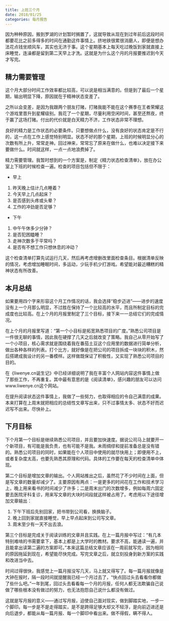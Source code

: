 ```yaml
---
title: 上班三个月
date: 2018/01/25
categories: 每月报告
---
```


因为种种原因，搬到罗湖的计划暂时搁置了，这就导致从现在到过年前后这段时间都要花比之前多得多的时间在通勤这件事情上。挤地铁很累很消磨人，即便是想办法花点钱坐顺风车，其实也无济于事。这个星期基本上每天吃过晚饭到家就直接上床睡觉，连澡都是留到第二天早上才洗。这就是为什么这个月的月报要推迟到今天才写完。

<!-- more -->

## 精力需要管理
这个月大部分时间工作效率都比较高，可以说是相当满意的。但是到了最后一个星期，输出明显下降，原因就在于精神状态变差了。

之所以会变差，是因为我跟两个朋友打赌，打赌我能不能在这个赛季在王者荣耀这个游戏里晋升到星耀级别。我花了一个星期，尽量利用空闲时间，甚至还熬夜，终于赢了这场打赌。付出的代价就是白天精力不济，工作状态非常不理想。

良好的精力是工作状态的必要条件。只要想做点什么，没有良好的状态肯定是不行的，这一点在工作上感觉特别明显。状态不好的那个星期，上班的时候明显分心的次数有所上升，常常走神。回过神来，常常忘了原来在做什么，也难以决定接下来要做什么。时间就这样，一点一点地浪费掉了。

精力需要管理。我暂时想到的一个方案是，制定《精力状态检查清单》，放在办公室上下班的时候检查一遍。检查的项目包括但不限于：
- 早上
1. 昨天晚上估计几点睡着？
2. 今天早上几点起床？
3. 是否感到头疼或头晕？
4. 工作的冲劲是否足够？
- 下午
1. 中午午休多少分钟？
2. 是否犯困瞌睡？
3. 走神次数多于平常吗？
4. 是否有不想工作只想休息的冲动？

这个检查清单打算先试运行几天，然后再考虑增删改里面检查条目。根据清单反映的情况，考虑增加睡眠时间，多运动，少玩手机少打游戏。希望能对最近糟糕的精神状态有所改善。

## 本月总结
如果要用四个字来形容这个月工作情况的话，我会选择“稳步迈进”——进步的速度没有上一个月那么明显，不过胜在保持了一个比较高的水平，而且所制定目标的完成度也比较高。在上个月的月报里制定了三个目标，接下来一一总结它们的完成情况。

在上个月的月报里写道：“第一个小目标是拓宽熟悉项目的广度。”熟悉公司项目是一件很无聊的事情，因此我在硬撑了几天之后就改变了策略。我自己从零开始写了一个小项目，核心需求就是围绕着我在番茄土豆这个应用里的数据进行简单分析，做出各种各样的列表。打个比方，就好像是在把公司的项目拆成一块块的积木，然后搭建成我设计的另一番模样。这样做既保证了积极性，又实现了熟悉公司项目的目的。

在《liwenye.cn诞生记》中已经详细说明了我在丰富个人网站内容这件事情上做了那些工作，不再重复。其中最有意思的是《阅读清单》，感兴趣的朋友可以访问www.liwenye.cn这个网站。

在提升阅读状态这件事情上，我做了一些努力，也取得相应的令自己满意的成果。本来打算在上周末就把相应的总结性文章写出来，只不过事情太多、状态不好而迟迟写不出来。尽快补上。

## 下月目标
下个月第一个目标是继续熟悉公司项目，并且要加快速度。据说公司马上就要开一个新项目，有可能是我负责，也有可能不是我。未雨绸缪和提前准备总是没有错的。熟悉公司项目的同时，如果能在个人项目中使用的就尽快用上；即便用不上，或者复杂度太高，也要先熟悉其原理和代码。具体的工作要在每天的检查清单中体现。

第二个目标是增加文章的输出。个人网站推出之后，虽然花了不少时间在上面，但是写文章的数量却减少了。主要原因有两点：一是更多的时间花在工作和技术学习上，晚上用来看书的时间减少了许多；二是周末出门的次数增多，例如每周六固定要去医院牙科复诊，用来写文章的大块时间段就这样被占用了。考虑用以下途径增加文章输出：
1. 下午下班后先别回家，把书带到公司看，换换脑子。
2. 晚上回到家就直接睡觉，早上早点起床到公司写文章。
3. 周末至少有一天不出去浪。

第三个目标是完成关于阅读训练的文章并且实践。在上一篇月报中写过：“有几本特别难啃的书需要拿下，基本上都是上大学时的教材。要求不高，能通读一遍，并且能拿出读第二遍的方案即可。”本来这篇总结文章应该在一周前就写完，因为相同的原因拖延到现在，希望能尽快完成。写完文章之后，就立刻投身到新方案的实践和改进当中去。

时间过得很快，我感觉上一篇月报没写几天，马上就又得写了。每一篇月报就像是大钟在报时，隔一段时间就提醒我已经一个月过去了，“快点回过头去看看你都做了些什么吧。”一年到尾，回过头去看看每一个月的月报，任何人都无法欺骗自己说做了哪些根本没有做过的努力，也无法抱怨自己说什么都没有做过。

这就是写月报的意义——通过写月报，迫使自己面对现实，做到脚踏实地，一步一个脚印。每一步是不是走得踏实，是不是跨得足够大却又不轻浮，是向前迈进还是向后退步，都能从每一篇月报、每一个脚印中看出来。做不得假，瞒不得人。
